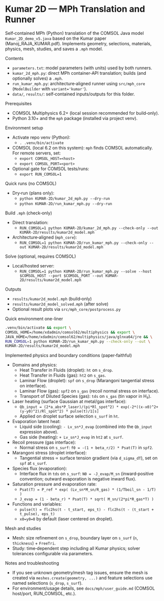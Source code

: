 # Kumar 2D — MPh Translation and Runner

Self‑contained MPh (Python) translation of the COMSOL Java model `Kumar_2D_demo_v5.java` based on the Kumar paper (Manoj_RAJA_KUMAR.pdf). Implements geometry, selections, materials, physics, mesh, studies, and saves a `.mph` model.

Contents
- `parameters.txt`: model parameters (with units) used by both runners.
- `kumar_2d_mph.py`: direct MPh container‑API translation; builds (and optionally solves) a `.mph`.
- `run_kumar_mph.py`: architecture‑aligned runner using `src/mph_core` (`ModelBuilder` with `variant='kumar'`).
- `data/`, `results/`: self‑contained inputs/outputs for this folder.

Prerequisites
- COMSOL Multiphysics 6.2+ (local session recommended for build‑only).
- Python 3.10+ and the `mph` package (installed via project venv).

Environment setup
- Activate repo venv (Python):
  - `. .venv/bin/activate`
- COMSOL (local 6.2 on this system): `mph` finds COMSOL automatically. For remote servers, set:
  - `export COMSOL_HOST=<host>`
  - `export COMSOL_PORT=<port>`
- Optional gate for COMSOL tests/runs:
  - `export RUN_COMSOL=1`

Quick runs (no COMSOL)
- Dry‑run (plans only):
  - `python KUMAR-2D/kumar_2d_mph.py --dry-run`
  - `python KUMAR-2D/run_kumar_mph.py --dry-run`

Build `.mph` (check‑only)
- Direct translation:
  - `RUN_COMSOL=1 python KUMAR-2D/kumar_2d_mph.py --check-only --out KUMAR-2D/results/kumar2d_model.mph`
- Architecture‑aligned (`mph_core`):
  - `RUN_COMSOL=1 python KUMAR-2D/run_kumar_mph.py --check-only --out KUMAR-2D/results/kumar2d_model.mph`

Solve (optional, requires COMSOL)
- Local/hosted server:
  - `RUN_COMSOL=1 python KUMAR-2D/run_kumar_mph.py --solve --host $COMSOL_HOST --port $COMSOL_PORT --out KUMAR-2D/results/kumar2d_model.mph`

Outputs
- `results/kumar2d_model.mph` (build‑only)
- `results/kumar2d_model_solved.mph` (after solve)
- Optional result plots via `src/mph_core/postprocess.py`

Quick environment one-liner
```bash
.venv/bin/activate && export \
COMSOL_HOME=/home/xdadmin/comsol62/multiphysics && export \
JAVA_HOME=/home/xdadmin/comsol62/multiphysics/java/glnxa64/jre && \
RUN_COMSOL=1 python KUMAR-2D/run_kumar_mph.py --check-only --out \
KUMAR-2D/results/kumar2d_model.mph
```

Implemented physics and boundary conditions (paper‑faithful)
- Domains and physics:
  - Heat Transfer in Fluids (droplet): `ht` on `s_drop`.
  - Heat Transfer in Fluids (gas): `ht2` on `s_gas`.
  - Laminar Flow (droplet): `spf` on `s_drop` (Marangoni tangential stress on interface).
  - Laminar Flow (gas): `spf2` on `s_gas` (recoil normal stress on interface).
  - Transport of Diluted Species (gas): `tds` on `s_gas` (tin vapor in H₂).
- Laser heating (surface Gaussian at metal/gas interface):
  - `Qb_input = (2*a_abs*P_laser)/(pi*Rl_spot^2) * exp(-2*((x-x0)^2+(y-y0)^2)/Rl_spot^2) * pulse(t)/1[s]`
  - Applied on droplet surface selection `s_surf` in `ht`.
- Evaporation latent heat:
  - Liquid side (cooling): `- Lv_sn*J_evap` (combined into the `Qb_input` expression above).
  - Gas side (heating): `+ Lv_sn*J_evap` in `ht2` at `s_surf`.
- Recoil pressure (gas interface):
  - Normal stress on `s_surf`: `f0 = -(1 + beta_r/2) * Psat(T)` in `spf2`.
- Marangoni stress (droplet interface):
  - Tangential stress ∝ surface tension gradient (via `d_sigma_dT`), set on `spf` at `s_surf`.
- Species flux (evaporation):
  - Interface flux in `tds` on `s_surf`: `N0 = -J_evap/M_sn` (inward‑positive convention; outward evaporation is negative inward flux).
- Saturation pressure and evaporation rate:
  - `Psat(T) = P_ref * exp( (Lv_sn*M_sn/R_gas) * (1/Tboil_sn - 1/T) )`
  - `J_evap = (1 - beta_r) * Psat(T) * sqrt( M_sn/(2*pi*R_gas*T) )`
- Functions and variables:
  - `pulse(t) = flc2hs(t - t_start, eps_t) - flc2hs(t - (t_start + t_pulse), eps_t)`
  - `x0=y0=0` by default (laser centered on droplet).

Mesh and studies
- Mesh: size refinement on `s_drop`, boundary layer on `s_surf` (`n`, `thickness`) + `FreeTri`.
- Study: time‑dependent step including all Kumar physics; solver tolerances configurable via parameters.

Notes and troubleshooting
- If you see unknown geometry/mesh tag issues, ensure the mesh is created via `meshes.create(geometry, ...)` and feature selections use named selections (`s_drop`, `s_surf`).
- For environment/usage details, see `docs/mph/user_guide.md` (COMSOL host/port, RUN_COMSOL, etc.).
